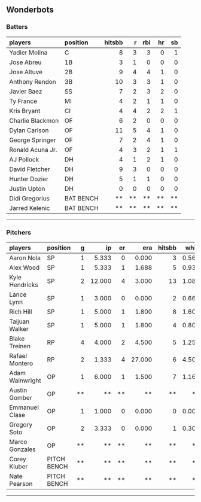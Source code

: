 ## Wonderbots

### Batters

 
|players          |position  | hitsbb|  r| rbi| hr| sb| 
|:----------------|:---------|------:|--:|---:|--:|--:| 
|Yadier Molina    |C         |      8|  3|   3|  0|  1| 
|Jose Abreu       |1B        |      3|  1|   0|  0|  0| 
|Jose Altuve      |2B        |      9|  4|   4|  1|  0| 
|Anthony Rendon   |3B        |     10|  3|   3|  1|  0| 
|Javier Baez      |SS        |      7|  2|   3|  2|  0| 
|Ty France        |MI        |      4|  2|   1|  1|  0| 
|Kris Bryant      |CI        |      4|  4|   2|  2|  1| 
|Charlie Blackmon |OF        |      6|  2|   0|  0|  0| 
|Dylan Carlson    |OF        |     11|  5|   4|  1|  0| 
|George Springer  |OF        |      7|  2|   4|  1|  0| 
|Ronald Acuna Jr. |OF        |      4|  3|   2|  1|  1| 
|AJ Pollock       |DH        |      4|  1|   2|  1|  0| 
|David Fletcher   |DH        |      9|  3|   0|  0|  0| 
|Hunter Dozier    |DH        |      5|  1|   1|  0|  0| 
|Justin Upton     |DH        |      0|  0|   0|  0|  0| 
|Didi Gregorius   |BAT BENCH |     **| **|  **| **| **| 
|Jarred Kelenic   |BAT BENCH |     **| **|  **| **| **| 

* * *

### Pitchers

 
|players         |position    |  g|     ip| er|    era| hitsbb|  whip| so|  w| sv| 
|:---------------|:-----------|--:|------:|--:|------:|------:|-----:|--:|--:|--:| 
|Aaron Nola      |SP          |  1|  5.333|  0|  0.000|      3| 0.562| 12|  0|  0| 
|Alex Wood       |SP          |  1|  5.333|  1|  1.688|      5| 0.938|  8|  0|  0| 
|Kyle Hendricks  |SP          |  2| 12.000|  4|  3.000|     13| 1.083|  9|  1|  0| 
|Lance Lynn      |SP          |  1|  3.000|  0|  0.000|      2| 0.667|  4|  0|  0| 
|Rich Hill       |SP          |  1|  5.000|  1|  1.800|      8| 1.600|  5|  1|  0| 
|Taijuan Walker  |SP          |  1|  5.000|  1|  1.800|      4| 0.800|  5|  0|  0| 
|Blake Treinen   |RP          |  4|  4.000|  2|  4.500|      5| 1.250|  4|  1|  0| 
|Rafael Montero  |RP          |  2|  1.333|  4| 27.000|      6| 4.500|  2|  0|  0| 
|Adam Wainwright |OP          |  1|  6.000|  1|  1.500|      7| 1.167|  8|  1|  0| 
|Austin Gomber   |OP          | **|     **| **|     **|     **|    **| **| **| **| 
|Emmanuel Clase  |OP          |  1|  1.000|  0|  0.000|      0| 0.000|  2|  0|  0| 
|Gregory Soto    |OP          |  2|  3.333|  0|  0.000|      1| 0.300|  3|  1|  0| 
|Marco Gonzales  |OP          | **|     **| **|     **|     **|    **| **| **| **| 
|Corey Kluber    |PITCH BENCH | **|     **| **|     **|     **|    **| **| **| **| 
|Nate Pearson    |PITCH BENCH | **|     **| **|     **|     **|    **| **| **| **| 


* * *


